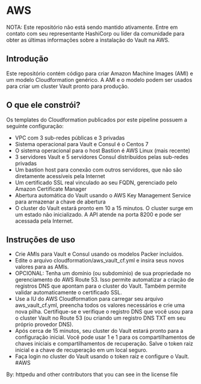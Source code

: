 # AWS

NOTA: Este repositório não está sendo mantido ativamente. Entre em contato com seu representante HashiCorp ou líder da comunidade para obter as últimas informações sobre a instalação do Vault na AWS.

## Introdução

Este repositório contém código para criar Amazon Machine Images (AMI) e um modelo Cloudformation genérico. A AMI e o modelo podem ser usados para criar um cluster Vault pronto para produção.

## O que ele constrói?

Os templates do Cloudformation publicados por este pipeline possuem a seguinte configuração:

- VPC com 3 sub-redes públicas e 3 privadas
- Sistema operacional para Vault e Consul é o Centos 7
- O sistema operacional para o host Bastion é AWS Linux (mais recente)
- 3 servidores Vault e 5 servidores Consul distribuídos pelas sub-redes privadas
- Um bastion host para conexão com outros servidores, que não são diretamente acessíveis pela Internet
- Um certificado SSL real vinculado ao seu FQDN, gerenciado pelo Amazon Certificate Manager
- Abertura automática do Vault usando o AWS Key Management Service para armazenar a chave de abertura
- O cluster do Vault estará pronto em 10 a 15 minutos. O cluster surge em um estado não inicializado. A API atende na porta 8200 e pode ser acessada pela Internet.

## Instruções de uso

* Crie AMIs para Vault e Consul usando os modelos Packer incluídos.
* Edite o arquivo cloudformation/aws_vault_cf.yml e insira seus novos valores para as AMIs.
* OPCIONAL: Tenha um domínio (ou subdomínio) de sua propriedade no gerenciamento do AWS Route 53. Isso permite automatizar a criação de registros DNS que apontam para o cluster do Vault. Também permite validar automaticamente o certificado SSL.
* Use a IU do AWS Cloudformation para carregar seu arquivo aws_vault_cf.yml, preencha todos os valores necessários e crie uma nova pilha. Certifique-se e verifique o registro DNS que você usou para o cluster Vault no Route 53 (ou criando um registro DNS TXT em seu próprio provedor DNS).
* Após cerca de 15 minutos, seu cluster do Vault estará pronto para a configuração inicial. Você pode usar 1 e 1 para os compartilhamentos de chaves iniciais e compartilhamentos de recuperação. Salve o token raiz inicial e a chave de recuperação em um local seguro.
* Faça login no cluster do Vault usando o token raiz e configure o Vault.
#AWS

By: httpedu and other contributors that you can see in the license file
